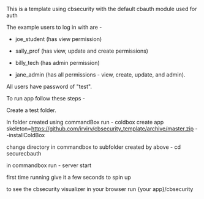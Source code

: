 This is a template using cbsecurity with the default cbauth module used for auth

The example users to log in with are  -  

 - joe_student (has view permission)

 - sally_prof (has view, update and create permissions)
 
 - billy_tech (has admin permission)
 
 - jane_admin (has all permissions  - view, create, update, and admin). 
 
 All users have password of "test".


To run app follow these steps - 

Create a test folder.

In folder created using commandBox run - coldbox create app skeleton=https://github.com/irvirv/cbsecurity_template/archive/master.zip --installColdBox   

change directory in commandbox to subfolder created by above  - cd securecbauth

in commandbox run  - server start

first time running give it a few seconds to spin up

to see the cbsecurity visualizer in your browser run {your app}/cbsecurity 




